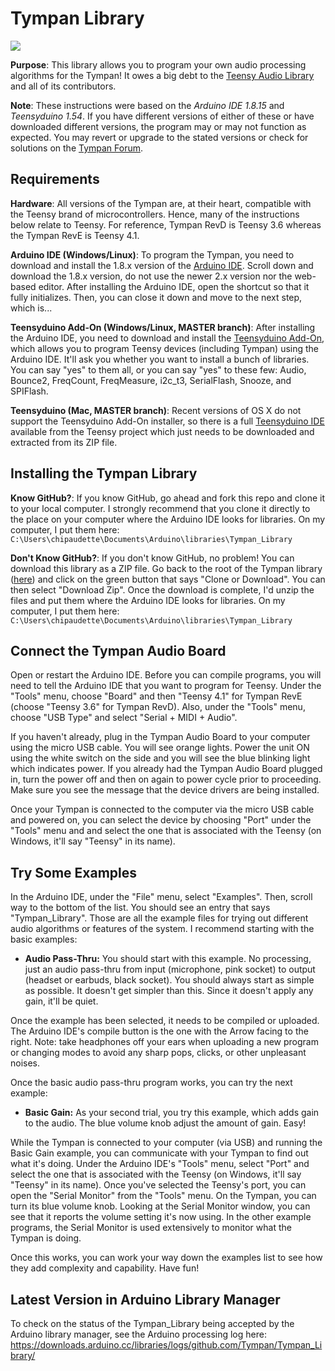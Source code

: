 Tympan Library
===========================

![](https://travis-ci.org/Tympan/Tympan_Library.svg?branch=master)

**Purpose**: This library allows you to program your own audio processing algorithms for the Tympan!  It owes a big debt to the [Teensy Audio Library](http://www.pjrc.com/teensy/td_libs_Audio.html) and all of its contributors.

**Note**: These instructions were based on the *Arduino IDE 1.8.15* and *Teensyduino 1.54*. If you have different versions of either of these or have downloaded different versions, the program may or may not function as expected. You may revert or upgrade to the stated versions or check for solutions on the [Tympan Forum](https://forum.tympan.org/).

Requirements
------------

**Hardware**: All versions of the Tympan are, at their heart, compatible with the Teensy brand of microcontrollers.  Hence, many of the instructions below relate to Teensy.  For reference, Tympan RevD is Teensy 3.6 whereas the Tympan RevE is Teensy 4.1.

**Arduino IDE (Windows/Linux)**:  To program the Tympan, you need to download and install the 1.8.x version of the [Arduino IDE](https://www.arduino.cc/en/Main/Software).  Scroll down and download the 1.8.x version, do not use the newer 2.x version nor the web-based editor. After installing the Arduino IDE, open the shortcut so that it fully initializes.  Then, you can close it down and move to the next step, which is...

**Teensyduino Add-On (Windows/Linux, MASTER branch)**:  After installing the Arduino IDE, you need to download and install the [Teensyduino Add-On](https://www.pjrc.com/teensy/td_download.html), which allows you to program Teensy devices (including Tympan) using the Arduino IDE. It'll ask you whether you want to install a bunch of libraries.  You can say "yes" to them all, or you can say "yes" to these few: Audio, Bounce2, FreqCount, FreqMeasure, i2c_t3, SerialFlash, Snooze, and SPIFlash.  

**Teensyduino (Mac, MASTER branch)**: Recent versions of OS X do not support the Teensyduino Add-On installer, so there is a full [Teensyduino IDE](https://www.pjrc.com/teensy/td_download.html) available from the Teensy project which just needs to be downloaded and extracted from its ZIP file.


Installing the Tympan Library
------------

**Know GitHub?**:  If you know GitHub, go ahead and fork this repo and clone it to your local computer.  I strongly recommend that you clone it directly to the place on your computer where the Arduino IDE looks for libraries.  On my computer, I put them here: `C:\Users\chipaudette\Documents\Arduino\libraries\Tympan_Library`

**Don't Know GitHub?**: If you don't know GitHub, no problem!  You can download this library as a ZIP file.  Go back to the root of the Tympan library ([here](https://github.com/Tympan/Tympan_Library)) and click on the green button that says "Clone or Download".  You can then select "Download Zip".  Once the download is complete, I'd unzip the files and put them where the Arduino IDE looks for libraries.  On my computer, I put them here: `C:\Users\chipaudette\Documents\Arduino\libraries\Tympan_Library`


Connect the Tympan Audio Board
------------------

Open or restart the Arduino IDE. Before you can compile programs, you will need to tell the Arduino IDE that you want to program for Teensy. Under the "Tools" menu, choose "Board" and then "Teensy 4.1" for Tympan RevE (choose "Teensy 3.6" for Tympan RevD).  Also, under the "Tools" menu, choose "USB Type" and select "Serial + MIDI + Audio". 

If you haven't already, plug in the Tympan Audio Board to your computer using the micro USB cable. You will see orange lights. Power the unit ON using the white switch on the side and you will see the blue blinking light which indicates power. If you already had the Tympan Audio Board plugged in, turn the power off and then on again to power cycle prior to proceeding. Make sure you see the message that the device drivers are being installed.

Once your Tympan is connected to the computer via the micro USB cable and powered on, you can select the device by choosing "Port" under the "Tools" menu and and select the one that is associated with the Teensy (on Windows, it'll say "Teensy" in its name).

Try Some Examples
-------------

In the Arduino IDE, under the "File" menu, select "Examples".  Then, scroll way to the bottom of the list.  You should see an entry that says "Tympan_Library".  Those are all the example files for trying out different audio algorithms or features of the system.  I recommend starting with the basic examples:

* **Audio Pass-Thru:**  You should start with this example.  No processing, just an audio pass-thru from input (microphone, pink socket) to output (headset or earbuds, black socket).  You should always start as simple as possible.  It doesn't get simpler than this.  Since it doesn't apply any gain, it'll be quiet.

Once the example has been selected, it needs to be compiled or uploaded. The Arduino IDE's compile button is the one with the Arrow facing to the right. Note: take headphones off your ears when uploading a new program or changing modes to avoid any sharp pops, clicks, or other unpleasant noises.

Once the basic audio pass-thru program works, you can try the next example:

* **Basic Gain:** As your second trial, you try this example, which adds gain to the audio.  The blue volume knob adjust the amount of gain.  Easy!  

While the Tympan is connected to your computer (via USB) and running the Basic Gain example, you can communicate with your Tympan to find out what it's doing.  Under the Arduino IDE's "Tools" menu, select "Port" and select the one that is associated with the Teensy (on Windows, it'll say "Teensy" in its name).  Once you've selected the Teensy's port, you can open the "Serial Monitor" from the "Tools" menu.  On the Tympan, you can turn its blue volume knob.  Looking at the Serial Monitor window, you can see that it reports the volume setting it's now using.  In the other example programs, the Serial Monitor is used extensively to monitor what the Tympan is doing.

Once this works, you can work your way down the examples list to see how they add complexity and capability.  Have fun!

Latest Version in Arduino Library Manager
-------------

To check on the status of the Tympan_Library being accepted by the Arduino library manager, see the Arduino processing log here: https://downloads.arduino.cc/libraries/logs/github.com/Tympan/Tympan_Library/ 
